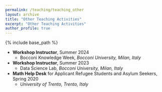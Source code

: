 ```yaml
---
permalink: /teaching/teaching_other
layout: archive
title: "Other Teaching Activities"
excerpt: "Other Teaching Activities"
author_profile: true
---
```


{% include base_path %}

* **Workshop Instructor**, Summer 2024
  * Bocconi Knowledge Week, _Bocconi University, Milan, Italy_
* **Workshop Instructor**, Summer 2023
  * Data Science Lab, _Bocconi University, Milan, Italy_
* **Math Help Desk** for Applicant Refugee Students and Asylum Seekers, Spring 2020
  * _University of Trento, Trento, Italy_
